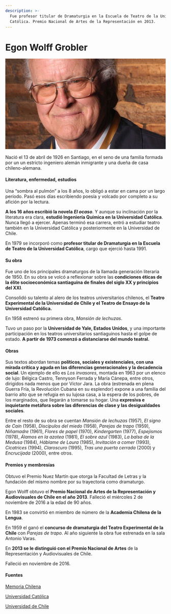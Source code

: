 ```yaml
---
description: >-
  Fue profesor titular de Dramaturgia en la Escuela de Teatro de la Universidad
  Católica. Premio Nacional de Artes de la Representación en 2013.
---
```


# Egon Wolff Grobler

![Egon Wolff Gobler. Foto: Cooperativa.](../../.gitbook/assets/egon.jpg)

Nació el 13 de abril de 1926 en Santiago, en el seno de una familia formada por un un estricto ingeniero alemán inmigrante y una dueña de casa chileno-alemana.

#### Literatura, enfermedad, estudios

Una “sombra al pulmón” a los 8 años, lo obligó a estar en cama por un largo período. Pasó esos días escribiendo poesía y volcado por completo a su afición por la lectura.

**A los 16 años escribió la novela** _**El ocaso**_. Y aunque su inclinación por la literatura era clara, **estudió Ingeniería Química en la Universidad Católica**. Nunca llegó a ejercer. Apenas terminó esa carrera, entró a estudiar teatro también en la Universidad Católica y posteriormente en la Universidad de Chile.

En 1979 se incorporó como **profesor titular de Dramaturgia en la Escuela de Teatro de la Universidad Católica**, cargo que ejerció hasta 1991.

#### Su obra

Fue uno de los principales dramaturgos de la llamada generación literaria de 1950. En su obra se volcó a reflexionar sobre las **condiciones éticas de la élite socioeconómica santiaguina de finales del siglo XX y principios del XXI**.

Consolidó su talento al alero de los teatros universitarios chilenos, el **Teatro Experimental de la Universidad de Chile y el Teatro de Ensayo de la Universidad Católica.**

En 1958 estrenó su primera obra, _Mansión de lechuzas_.

Tuvo un paso por la **Universidad de Yale, Estados Unidos**, y una importante participación en los teatros universitarios santiaguinos hasta el golpe de estado. **A partir de 1973 comenzó a distanciarse del mundo teatral.**

#### Obras

Sus textos abordan temas **políticos, sociales y existenciales, con una mirada crítica y aguda en las diferencias generacionales y la decadencia social**. Un ejemplo de ello es _Los invasores_, montada en 1963 por un elenco de lujo: Bélgica Castro, Tennyson Ferrada y María Cánepa, entre otros, dirigidos nada menos que por Víctor Jara. La obra \(estrenada en plena Guerra Fría, la Revolución Cubana en su esplendor\) expone a una familia del barrio alto que se refugia en su lujosa casa, a la espera de los pobres, de los marginados, que llegarán a tomarse su hogar. Una **expresiva e inquietante metáfora sobre las diferencias de clase y las desigualdades sociales**.

Entre el resto de su obra se cuentan _Mansión de lechuzas_ \(1957\), _El signo de Caín_ \(1958\), _Discípulos del miedo_ \(1958\), _Parejas de trapo_ \(1959\), _Niñamadre_ \(1961\), _Flores de papel_ \(1970\), _Kindergarten_ \(1977\), _Espejismos_ \(1978\), _Álamos en la azotea_ \(1981\), _El sobre azul_ \(1983\), _La balsa de la Medusa_ \(1984\), _Háblame de Laura_ \(1985\), _Invitación a comer_ \(1993\), _Cicatrices_ \(1994\), _Claroscuro_ \(1995\), _Tras una puerta cerrada_ \(2000\) y _Encrucijada_ \(2000\), entre otros.

#### Premios y membresías

Obtuvo el Premio Nuez Martín que otorga la Facultad de Letras y la fundación del mismo nombre por su trayectoria como dramaturgo.

Egon Wolff obtuvo el **Premio Nacional de Artes de la Representación y Audiovisuales de Chile en el año 2013**. Falleció el miércoles 2 de noviembre de 2016 a la edad de 90 años.

En 1983 se convirtió en miembro de número de la **Academia Chilena de la Lengua**.

En 1959 el ganó el **concurso de dramaturgia del Teatro Experimental de la Chile** con _Parejas de trapo._ Al año siguiente la obra fue estrenada en la sala Antonio Varas.

En **2013 se le distinguió con el Premio Nacional de Artes** de la Representación y Audiovisuales de Chile.

Falleció en noviembre de 2016.

#### Fuentes

[Memoria Chilena](http://www.memoriachilena.gob.cl/602/w3-article-100599.html)

[Universidad Católica](https://www.uc.cl/es/la-universidad/premios-nacionales/31251-egon-wolff-grobler)

[Universidad de Chile](http://www.uchile.cl/noticias/128173/teatro-nacional-chileno-despide-al-dramaturgo-egon-wolff)

